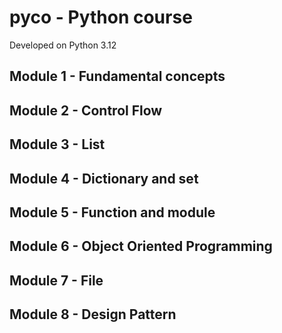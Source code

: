 # pyco - Python course
Developed on Python 3.12

## Module 1 - Fundamental concepts
## Module 2 - Control Flow
## Module 3 - List
## Module 4 - Dictionary and set
## Module 5 - Function and module
## Module 6 - Object Oriented Programming
## Module 7 - File
## Module 8 - Design Pattern

